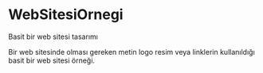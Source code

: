# WebSitesiOrnegi
Basit bir web sitesi tasarımı

Bir web sitesinde olması gereken metin logo resim veya linklerin kullanıldığı basit bir web sitesi örneği.

